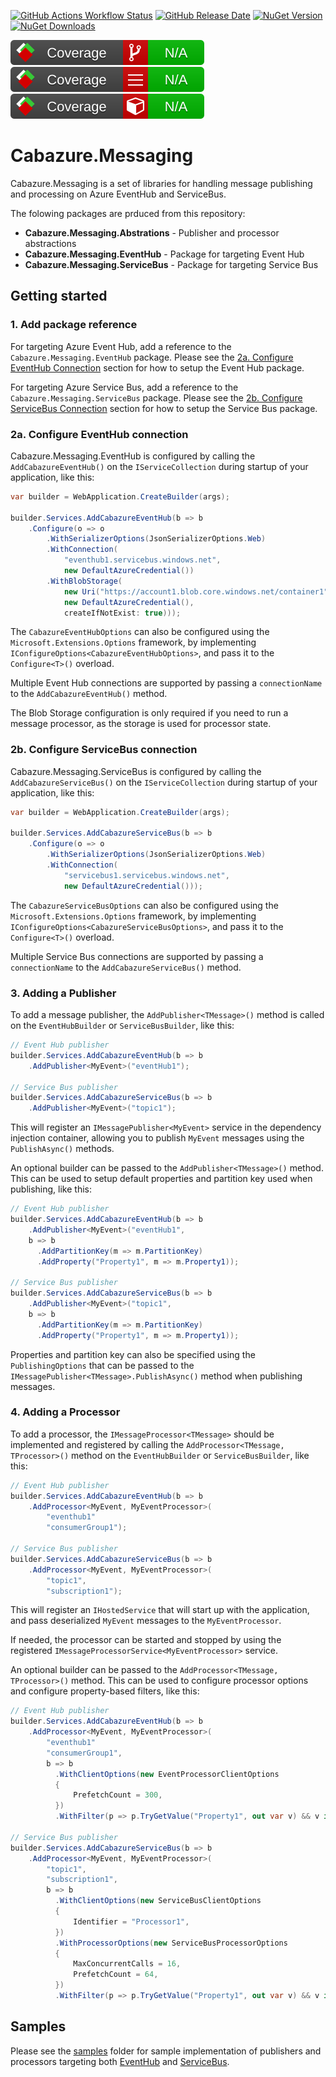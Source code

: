 [![GitHub Actions Workflow Status](https://img.shields.io/github/actions/workflow/status/Cabazure/Cabazure.Messaging/.github%2Fworkflows%2Fci.yml)](https://github.com/Cabazure/Cabazure.Messaging/actions/workflows/ci.yml)
[![GitHub Release Date](https://img.shields.io/github/release-date/Cabazure/Cabazure.Messaging)](https://github.com/Cabazure/Cabazure.Messaging/releases)
[![NuGet Version](https://img.shields.io/nuget/v/Cabazure.Messaging?color=blue)](https://www.nuget.org/packages/Cabazure.Messaging)
[![NuGet Downloads](https://img.shields.io/nuget/dt/Cabazure.Messaging?color=blue)](https://www.nuget.org/stats/packages/Cabazure.Messaging?groupby=Version)

[![Branch Coverage](https://raw.githubusercontent.com/Cabazure/Cabazure.Messaging/main/.github/coveragereport/badge_branchcoverage.svg?raw=true)](https://github.com/Cabazure/Cabazure.Messaging/actions/workflows/ci.yml)
[![Line Coverage](https://raw.githubusercontent.com/Cabazure/Cabazure.Messaging/main/.github/coveragereport/badge_linecoverage.svg?raw=true)](https://github.com/Cabazure/Cabazure.Messaging/actions/workflows/ci.yml)
[![Method Coverage](https://raw.githubusercontent.com/Cabazure/Cabazure.Messaging/main/.github/coveragereport/badge_methodcoverage.svg?raw=true)](https://github.com/Cabazure/Cabazure.Messaging/actions/workflows/ci.yml)

# Cabazure.Messaging

Cabazure.Messaging is a set of libraries for handling message publishing and processing on Azure EventHub and ServiceBus.

The folowing packages are prduced from this repository:
* **Cabazure.Messaging.Abstrations** - Publisher and processor abstractions
* **Cabazure.Messaging.EventHub** - Package for targeting Event Hub
* **Cabazure.Messaging.ServiceBus** - Package for targeting Service Bus

## Getting started

### 1. Add package reference

For targeting Azure Event Hub, add a reference to the `Cabazure.Messaging.EventHub` package. Please see the [2a. Configure EventHub Connection](#2a-configure-eventhub-connection) section for how to setup the Event Hub package.

For targeting Azure Service Bus, add a reference to the `Cabazure.Messaging.ServiceBus` package. Please see the [2b. Configure ServiceBus Connection](#2b-configure-servicebus-connection) section for how to setup the Service Bus package.

### 2a. Configure EventHub connection

Cabazure.Messaging.EventHub is configured by calling the `AddCabazureEventHub()` on the `IServiceCollection` during startup of your application, like this:

```csharp
var builder = WebApplication.CreateBuilder(args);

builder.Services.AddCabazureEventHub(b => b
    .Configure(o => o
        .WithSerializerOptions(JsonSerializerOptions.Web)
        .WithConnection(
            "eventhub1.servicebus.windows.net",
            new DefaultAzureCredential())
        .WithBlobStorage(
            new Uri("https://account1.blob.core.windows.net/container1"),
            new DefaultAzureCredential(),
            createIfNotExist: true)));
```

The `CabazureEventHubOptions` can also be configured using the `Microsoft.Extensions.Options` framework, by implementing `IConfigureOptions<CabazureEventHubOptions>`, and pass it to the `Configure<T>()` overload.

Multiple Event Hub connections are supported by passing a `connectionName` to the `AddCabazureEventHub()` method.

The Blob Storage configuration is only required if you need to run a message processor, as the storage is used for processor state.


### 2b. Configure ServiceBus connection

Cabazure.Messaging.ServiceBus is configured by calling the `AddCabazureServiceBus()` on the `IServiceCollection` during startup of your application, like this:

```csharp
var builder = WebApplication.CreateBuilder(args);

builder.Services.AddCabazureServiceBus(b => b
    .Configure(o => o
        .WithSerializerOptions(JsonSerializerOptions.Web)
        .WithConnection(
            "servicebus1.servicebus.windows.net",
            new DefaultAzureCredential()));
```

The `CabazureServiceBusOptions` can also be configured using the `Microsoft.Extensions.Options` framework, by implementing `IConfigureOptions<CabazureServiceBusOptions>`, and pass it to the `Configure<T>()` overload.

Multiple Service Bus connections are supported by passing a `connectionName` to the `AddCabazureServiceBus()` method.

### 3. Adding a Publisher

To add a message publisher, the `AddPublisher<TMessage>()` method is called on the `EventHubBuilder` or `ServiceBusBuilder`, like this:

```csharp
// Event Hub publisher
builder.Services.AddCabazureEventHub(b => b
    .AddPublisher<MyEvent>("eventHub1");

// Service Bus publisher
builder.Services.AddCabazureServiceBus(b => b
    .AddPublisher<MyEvent>("topic1");
```

This will register an `IMessagePublisher<MyEvent>` service in the dependency injection container, allowing you to publish `MyEvent` messages using the `PublishAsync()` methods.

An optional builder can be passed to the `AddPublisher<TMessage>()` method. This can be used to setup default properties and partition key used when publishing, like this:

```csharp
// Event Hub publisher
builder.Services.AddCabazureEventHub(b => b
    .AddPublisher<MyEvent>("eventHub1",
    b => b
      .AddPartitionKey(m => m.PartitionKey)
      .AddProperty("Property1", m => m.Property1));

// Service Bus publisher
builder.Services.AddCabazureServiceBus(b => b
    .AddPublisher<MyEvent>("topic1",
    b => b
      .AddPartitionKey(m => m.PartitionKey)
      .AddProperty("Property1", m => m.Property1));
```

Properties and partition key can also be specified using the `PublishingOptions` that can be passed to the `IMessagePublisher<TMessage>.PublishAsync()` method when publishing messages.

### 4. Adding a Processor

To add a processor, the `IMessageProcessor<TMessage>` should be implemented and registered by calling the `AddProcessor<TMessage, TProcessor>()` method on the `EventHubBuilder` or `ServiceBusBuilder`, like this:

```csharp
// Event Hub publisher
builder.Services.AddCabazureEventHub(b => b
    .AddProcessor<MyEvent, MyEventProcessor>(
        "eventhub1"
        "consumerGroup1");

// Service Bus publisher
builder.Services.AddCabazureServiceBus(b => b
    .AddProcessor<MyEvent, MyEventProcessor>(
        "topic1",
        "subscription1");
```

This will register an `IHostedService` that will start up with the application, and pass deserialized `MyEvent` messages to the `MyEventProcessor`.

If needed, the processor can be started and stopped by using the registered `IMessageProcessorService<MyEventProcessor>` service.

An optional builder can be passed to the `AddProcessor<TMessage, TProcessor>()` method. This can be used to configure processor options and configure property-based filters, like this:

```csharp
// Event Hub publisher
builder.Services.AddCabazureEventHub(b => b
    .AddProcessor<MyEvent, MyEventProcessor>(
        "eventhub1"
        "consumerGroup1",
        b => b
          .WithClientOptions(new EventProcessorClientOptions
          {
              PrefetchCount = 300,
          })
          .WithFilter(p => p.TryGetValue("Property1", out var v) && v is "Value1")));

// Service Bus publisher
builder.Services.AddCabazureServiceBus(b => b
    .AddProcessor<MyEvent, MyEventProcessor>(
        "topic1",
        "subscription1",
        b => b
          .WithClientOptions(new ServiceBusClientOptions
          {
              Identifier = "Processor1",
          })
          .WithProcessorOptions(new ServiceBusProcessorOptions
          {
              MaxConcurrentCalls = 16,
              PrefetchCount = 64,
          })
          .WithFilter(p => p.TryGetValue("Property1", out var v) && v is "Value1")));
```

## Samples

Please see the [samples](samples/) folder for sample implementation of publishers and processors targeting both [EventHub](samples/EventHub/) and [ServiceBus](samples/ServiceBus/).
